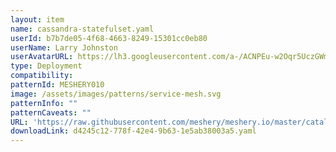 ```yaml
---
layout: item
name: cassandra-statefulset.yaml
userId: b7b7de05-4f68-4663-8249-15301cc0eb80
userName: Larry Johnston
userAvatarURL: https://lh3.googleusercontent.com/a-/ACNPEu-w2Oqr5UczGWmVq92gllslHRVjF1t9vrWx8-R6nw=s96-c
type: Deployment
compatibility: 
patternId: MESHERY010
image: /assets/images/patterns/service-mesh.svg
patternInfo: ""
patternCaveats: ""
URL: 'https://raw.githubusercontent.com/meshery/meshery.io/master/catalog/d4245c12-778f-42e4-9b63-1e5ab38003a5.yaml'
downloadLink: d4245c12-778f-42e4-9b63-1e5ab38003a5.yaml
---
```

